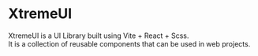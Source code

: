 # XtremeUI

XtremeUI is a UI Library built using Vite + React + Scss.  
It is a collection of reusable components that can be used in web projects.



